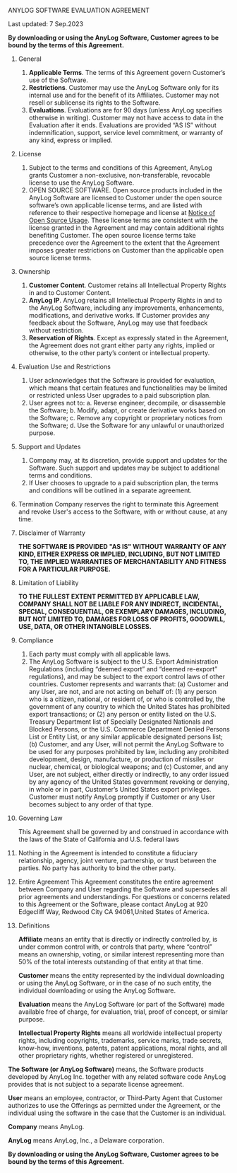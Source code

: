 ANYLOG SOFTWARE EVALUATION AGREEMENT

Last updated: 7 Sep.2023

**By downloading or using the AnyLog Software, Customer agrees to be bound by the terms of this Agreement.**

1. General
    1. **Applicable Terms**. The terms of this Agreement govern Customer’s use of the Software.
    2. **Restrictions**. Customer may use the AnyLog Software only for its internal use and for the benefit of its Affiliates. 
    Customer may not resell or sublicense its rights to the Software.
    3. **Evaluations**. Evaluations are for 90 days (unless AnyLog specifies otherwise in writing). 
    Customer may not have access to data in the Evaluation after it ends. Evaluations are provided “AS IS” without 
    indemnification, support, service level commitment, or warranty of any kind, express or implied.

2. License
    1. Subject to the terms and conditions of this Agreement, AnyLog grants Customer a non-exclusive, non-transferable, 
    revocable license to use the AnyLog Software.
    2. OPEN SOURCE SOFTWARE. Open source products included in the AnyLog Software are licensed to Customer under 
    the open source software’s own applicable license terms, and are listed with reference to their respective homepage 
    and license at [Notice of Open Source Usage](Notice%20of%20Open%20Source%20Usage.md). 
    These license terms are consistent with the license granted in the Agreement and may contain additional rights 
    benefiting Customer. The open source license terms take precedence over the Agreement to the extent that the Agreement 
    imposes greater restrictions on Customer than the applicable open source license terms.
    
3.  Ownership
    1. **Customer Content**. Customer retains all Intellectual Property Rights in and to Customer Content.
    2. **AnyLog IP**. AnyLog retains all Intellectual Property Rights in and to the AnyLog Software, including any 
    improvements, enhancements, modifications, and derivative works. If Customer provides any feedback about the Software, 
    AnyLog may use that feedback without restriction. 
    3. **Reservation of Rights**. Except as expressly stated in the Agreement, the Agreement does not grant 
    either party any rights, implied or otherwise, to the other party’s content or intellectual property.
 
4. Evaluation Use and Restrictions
    1. User acknowledges that the Software is provided for evaluation, which means that certain features and functionalities 
    may be limited or restricted unless User upgrades to a paid subscription plan.
    2. User agrees not to: a. Reverse engineer, decompile, or disassemble the Software; b. Modify, adapt, or 
    create derivative works based on the Software; c. Remove any copyright or proprietary notices from the Software; 
    d. Use the Software for any unlawful or unauthorized purpose.

5. Support and Updates
    1. Company may, at its discretion, provide support and updates for the Software. Such support and updates may be 
    subject to additional terms and conditions.
    2. If User chooses to upgrade to a paid subscription plan, the terms and conditions will be  outlined in a separate agreement.

6. Termination
    Company reserves the right to terminate this Agreement and revoke User's access to the Software, with or without cause, at any time.

7. Disclaimer of Warranty

    **THE SOFTWARE IS PROVIDED "AS IS" WITHOUT WARRANTY OF ANY KIND, EITHER EXPRESS OR IMPLIED, INCLUDING, BUT NOT LIMITED TO, 
    THE IMPLIED WARRANTIES OF MERCHANTABILITY AND FITNESS FOR A PARTICULAR PURPOSE.**

8. Limitation of Liability

    **TO THE FULLEST EXTENT PERMITTED BY APPLICABLE LAW, COMPANY SHALL NOT BE LIABLE FOR ANY INDIRECT, INCIDENTAL, 
    SPECIAL, CONSEQUENTIAL, OR EXEMPLARY DAMAGES, INCLUDING, BUT NOT LIMITED TO, DAMAGES FOR LOSS OF PROFITS, GOODWILL, 
    USE, DATA, OR OTHER INTANGIBLE LOSSES.**

9. Compliance
    1. Each party must comply with all applicable laws.
    2. The AnyLog Software is subject to the U.S. Export Administration Regulations (including “deemed export” and “deemed re-export” 
    regulations), and may be subject to the export control laws of other countries. Customer represents and warrants 
    that: (a) Customer and any User, are not, and are not acting on behalf of: (1) any person who is a citizen, national, 
    or resident of, or who is controlled by, the government of any country to which the United States has prohibited 
    export transactions; or (2) any person or entity listed on the U.S. Treasury Department list of Specially Designated 
    Nationals and Blocked Persons, or the U.S. Commerce Department Denied Persons List or Entity List, or any similar 
    applicable designated persons list; (b) Customer, and any User, will not permit the AnyLog Software to be used for any 
    purposes prohibited by law, including any prohibited development, design, manufacture, or production of missiles or nuclear, 
    chemical, or biological weapons; and (c) Customer, and any User, are not subject, either directly or indirectly, 
    to any order issued by any agency of the United States government revoking or denying, in whole or in part, 
    Customer’s United States export privileges. Customer must notify AnyLog promptly if Customer or any User becomes 
    subject to any order of that type.

10. Governing Law

    This Agreement shall be governed by and construed in accordance with the laws of the State of California and U.S. federal laws

11. Nothing in the Agreement is intended to constitute a fiduciary relationship, agency, joint venture, partnership, or 
    trust between the parties. No party has authority to bind the other party.

12. Entire Agreement
    This Agreement constitutes the entire agreement between Company and User regarding the Software and supersedes all 
    prior agreements and understandings. For questions or concerns related to this Agreement or the Software, please 
    contact AnyLog at 920 Edgecliff Way, Redwood City CA 94061,United States of America.

13. Definitions

    **Affiliate** means an entity that is directly or indirectly controlled by, is under common control with, or controls 
    that party, where “control” means an ownership, voting, or similar interest representing more than 50% of the total 
    interests outstanding of that entity at that time.

    **Customer** means the entity represented by the individual downloading or using the AnyLog Software, or in the case 
    of no such entity, the individual downloading or using the AnyLog Software.

    **Evaluation** means the AnyLog Software (or part of the Software) made available free of charge, for evaluation, 
    trial, proof of concept, or similar purpose.

    **Intellectual Property Rights** means all worldwide intellectual property rights, including copyrights, trademarks, 
    service marks, trade secrets, know-how, inventions, patents, patent applications, moral rights, and all other 
    proprietary rights, whether registered or unregistered.

  **The Software (or AnyLog Software)** means, the Software products developed by AnyLog Inc. together with any related 
  software code AnyLog provides that is not subject to a separate license agreement.

  **User** means an employee, contractor, or Third-Party Agent that Customer authorizes to use the Offerings as permitted 
  under the Agreement, or the individual using the software in the case that the Customer is an individual.

  **Company** means AnyLog. 

  **AnyLog** means AnyLog, Inc., a Delaware corporation.

**By downloading or using the AnyLog Software, Customer agrees to be bound by the terms of this Agreement.**



